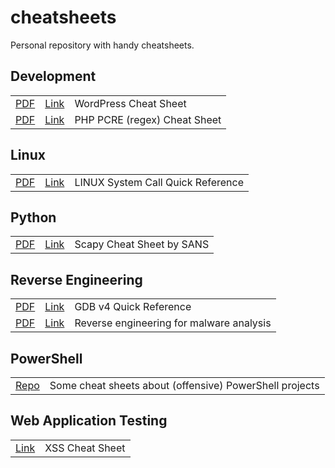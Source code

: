 # cheatsheets
Personal repository with handy cheatsheets.

## Development

<table>
    <tr>
        <td>
            <a href="sheets/Wordpress-Cheat-Sheet.pdf" target="_blank">PDF</a>
        </td>
        <td>
            <a href="http://cdn.tutsplus.com/wp/uploads/legacy/resources/Wordpress-Cheat-Sheet.pdf" target="_blank">Link</a>
        </td>
        <td>
            WordPress Cheat Sheet
        </td>
    </tr>
    <tr>
        <td>
            <a href="sheets/php-regex-cheat-sheet.pdf" target="_blank">PDF</a>
        </td>
        <td>
            <a href="https://courses.cs.washington.edu/courses/cse190m/12sp/cheat-sheets/php-regex-cheat-sheet.pdf" target="_blank">Link</a>
        </td>
        <td>
            PHP PCRE (regex) Cheat Sheet
        </td>
    </tr>
</table>

## Linux

<table>
    <tr>
        <td>
            <a href="sheets/linux system call quick reference.pdf" target="_blank">PDF</a>
        </td>
        <td>
            <a href="http://www.digilife.be/quickreferences/qrc/linux%20system%20call%20quick%20reference.pdf" target="_blank">Link</a>
        </td>
        <td>
            LINUX System Call Quick Reference
        </td>
    </tr>
</table>

## Python

<table>
    <tr>
        <td>
            <a href="sheets/ScapyCheatSheet_v0.2.pdf" target="_blank">PDF</a>
        </td>
        <td>
            <a href="https://blogs.sans.org/pen-testing/files/2016/04/ScapyCheatSheet_v0.2.pdf" target="_blank">Link</a>
        </td>
        <td>
            Scapy Cheat Sheet by SANS
        </td>
    </tr>
</table>




## Reverse Engineering

<table>
    <tr>
        <td>
            <a href="sheets/gdb-refcard.pdf" target="_blank">PDF</a>
        </td>
        <td>
            <a href="http://users.ece.utexas.edu/~adnan/gdb-refcard.pdf" target="_blank">Link</a>
        </td>
        <td>
            GDB v4 Quick Reference
        </td>
    </tr>
    <tr>
        <td>
            <a href="sheets/cheat sheet reverse v5.png" target="_blank">PDF</a>
        </td>
        <td>
            <a href="http://r00ted.com/cheat%20sheet%20reverse%20v5.png" target="_blank">Link</a>
        </td>
        <td>
            Reverse engineering for malware analysis
        </td>
    </tr>
</table>


## PowerShell

<table>
    <tr>
        <td>
            <a href="https://github.com/HarmJ0y/CheatSheets" target="_blank">Repo</a>
        </td>
        <td>
            Some cheat sheets about (offensive) PowerShell projects
        </td>
    </tr>
</table>

## Web Application Testing

<table>
    <tr>
        <td>
            <a href="http://brutelogic.com.br/blog/cheat-sheet/" target="_blank">Link</a>
        </td>
        <td>
            XSS Cheat Sheet
        </td>
    </tr>
</table>
